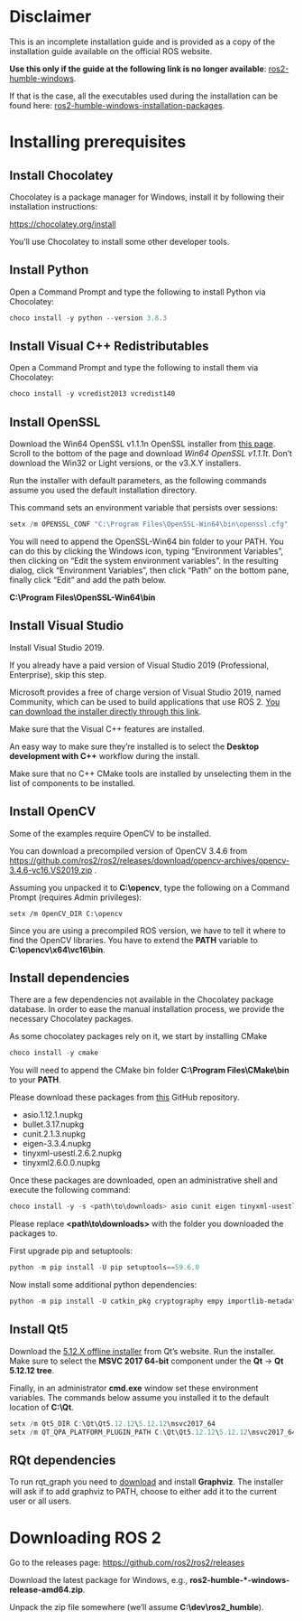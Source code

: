 # Disclaimer

This is an incomplete installation guide and is provided as a copy of the installation guide available on the official ROS website.

**Use this only if the guide at the following link is no longer available**: [ros2-humble-windows](https://docs.ros.org/en/humble/Installation/Windows-Install-Binary.html).

If that is the case, all the executables used during the installation can be found here: [ros2-humble-windows-installation-packages](https://1drv.ms/f/s!Ai4mzVGQ5g8wgwsFJWSh_xOhUzI4).

# Installing prerequisites

## Install Chocolatey

Chocolatey is a package manager for Windows, install it by following their installation instructions:

https://chocolatey.org/install

You’ll use Chocolatey to install some other developer tools.

## Install Python

Open a Command Prompt and type the following to install Python via Chocolatey:

```ps1
choco install -y python --version 3.8.3
```

## Install Visual C++ Redistributables

Open a Command Prompt and type the following to install them via Chocolatey:

```ps1
choco install -y vcredist2013 vcredist140
```

## Install OpenSSL

Download the Win64 OpenSSL v1.1.1n OpenSSL installer from [this page](https://slproweb.com/products/Win32OpenSSL.html). Scroll to the bottom of the page and download _Win64 OpenSSL v1.1.1t_. Don’t download the Win32 or Light versions, or the v3.X.Y installers.

Run the installer with default parameters, as the following commands assume you used the default installation directory.

This command sets an environment variable that persists over sessions:

```ps1
setx /m OPENSSL_CONF "C:\Program Files\OpenSSL-Win64\bin\openssl.cfg"
```

You will need to append the OpenSSL-Win64 bin folder to your PATH. You can do this by clicking the Windows icon, typing “Environment Variables”, then clicking on “Edit the system environment variables”. In the resulting dialog, click “Environment Variables”, then click “Path” on the bottom pane, finally click “Edit” and add the path below.

**C:\Program Files\OpenSSL-Win64\bin**

## Install Visual Studio

Install Visual Studio 2019.

If you already have a paid version of Visual Studio 2019 (Professional, Enterprise), skip this step.

Microsoft provides a free of charge version of Visual Studio 2019, named Community, which can be used to build applications that use ROS 2. [You can download the installer directly through this link](https://visualstudio.microsoft.com/thank-you-downloading-visual-studio/?sku=Community&rel=16&src=myvs&utm_medium=microsoft&utm_source=my.visualstudio.com&utm_campaign=download&utm_content=vs+community+2019).

Make sure that the Visual C++ features are installed.

An easy way to make sure they’re installed is to select the **Desktop development with C++** workflow during the install.

Make sure that no C++ CMake tools are installed by unselecting them in the list of components to be installed.

## Install OpenCV

Some of the examples require OpenCV to be installed.

You can download a precompiled version of OpenCV 3.4.6 from https://github.com/ros2/ros2/releases/download/opencv-archives/opencv-3.4.6-vc16.VS2019.zip .

Assuming you unpacked it to **C:\opencv**, type the following on a Command Prompt (requires Admin privileges):

```
setx /m OpenCV_DIR C:\opencv
```

Since you are using a precompiled ROS version, we have to tell it where to find the OpenCV libraries. You have to extend the **PATH** variable to **C:\opencv\x64\vc16\bin**.

## Install dependencies

There are a few dependencies not available in the Chocolatey package database. In order to ease the manual installation process, we provide the necessary Chocolatey packages.

As some chocolatey packages rely on it, we start by installing CMake

```ps1
choco install -y cmake
```

You will need to append the CMake bin folder **C:\Program Files\CMake\bin** to your **PATH**.

Please download these packages from [this](https://github.com/ros2/choco-packages/releases/tag/2022-03-15) GitHub repository.

-   asio.1.12.1.nupkg
-   bullet.3.17.nupkg
-   cunit.2.1.3.nupkg
-   eigen-3.3.4.nupkg
-   tinyxml-usestl.2.6.2.nupkg
-   tinyxml2.6.0.0.nupkg

Once these packages are downloaded, open an administrative shell and execute the following command:

```ps1
choco install -y -s <path\to\downloads> asio cunit eigen tinyxml-usestl tinyxml2 bullet
```

Please replace **<path\to\downloads>** with the folder you downloaded the packages to.

First upgrade pip and setuptools:

```ps1
python -m pip install -U pip setuptools==59.6.0
```

Now install some additional python dependencies:

```ps1
python -m pip install -U catkin_pkg cryptography empy importlib-metadata lark==1.1.1 lxml matplotlib netifaces numpy opencv-python PyQt5 pillow psutil pycairo pydot pyparsing==2.4.7 pyyaml rosdistro
```

## Install Qt5

Download the [5.12.X offline installer](https://www.qt.io/offline-installers) from Qt’s website. Run the installer. Make sure to select the **MSVC 2017 64-bit** component under the **Qt** -> **Qt 5.12.12 tree**.

Finally, in an administrator **cmd.exe** window set these environment variables. The commands below assume you installed it to the default location of **C:\Qt**.

```ps1
setx /m Qt5_DIR C:\Qt\Qt5.12.12\5.12.12\msvc2017_64
setx /m QT_QPA_PLATFORM_PLUGIN_PATH C:\Qt\Qt5.12.12\5.12.12\msvc2017_64\plugins\platforms
```

## RQt dependencies

To run rqt_graph you need to [download](https://graphviz.org/download/) and install **Graphviz**. The installer will ask if to add graphviz to PATH, choose to either add it to the current user or all users.

# Downloading ROS 2

Go to the releases page: https://github.com/ros2/ros2/releases

Download the latest package for Windows, e.g., **ros2-humble-\*-windows-release-amd64.zip**.

Unpack the zip file somewhere (we’ll assume **C:\dev\ros2_humble**).
